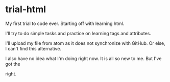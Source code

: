 # trial-html
<p> My first trial to code ever. Starting off with learning html. </p>
<p> I'll try to do simple tasks and practice on learning tags and attributes. </p>
<p> I'll upload my file from atom as it does not synchronize with GitHub. Or else, I can't find this alternative. </p>
<p> I also have no idea what I'm doing right now. It is all so  new to me. But I've got the <p></p> right. </p>
